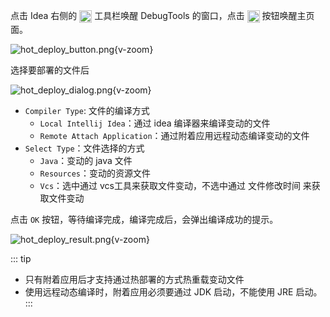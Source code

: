 点击 Idea 右侧的 <img src="/pluginIcon.svg" style="display: inline-block; width: 20px; height: 20px; vertical-align: middle;" /> 工具栏唤醒 DebugTools 的窗口，点击 <img src="/icon/hot_deployment.svg" alt="火箭" style="display: inline-block; width: 20px; height: 20px; vertical-align: middle;" /> 按钮唤醒主页面。

![hot_deploy_button.png](/images/hot_deploy_button.png){v-zoom}

选择要部署的文件后

![hot_deploy_dialog.png](/images/hot_deploy_dialog.png){v-zoom}

- `Compiler Type`: 文件的编译方式
    - `Local Intellij Idea`：通过 idea 编译器来编译变动的文件
    - `Remote Attach Application`：通过附着应用远程动态编译变动的文件
- `Select Type`：文件选择的方式
    - `Java`：变动的 java 文件
    - `Resources`：变动的资源文件
    - `Vcs`：选中通过 vcs工具来获取文件变动，不选中通过 文件修改时间 来获取文件变动

点击 `OK` 按钮，等待编译完成，编译完成后，会弹出编译成功的提示。

![hot_deploy_result.png](/images/hot_deploy_result.png){v-zoom}


::: tip
- 只有附着应用后才支持通过热部署的方式热重载变动文件
- 使用远程动态编译时，附着应用必须要通过 JDK 启动，不能使用 JRE 启动。
:::